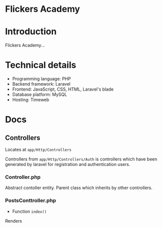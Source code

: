 # Flickers Academy

# Introduction
Flickers Academy...

# Technical details
- Programming language: PHP
- Backend framework: Laravel
- Frontend: JavaScript, CSS, HTML, Laravel's blade
- Database platform: MySQL
- Hosting: Timeweb

# Docs
## Controllers
Locates at `app/Http/Controllers`

Controllers from `app/Http/Controllers/Auth` is controllers which have been generated by laravel
for registration and authentication users.

### Controller.php
Abstract contoller entity.
Parent class which inherits by other controllers.


### PostsConttroller.php
- Function `index()`

Renders 


